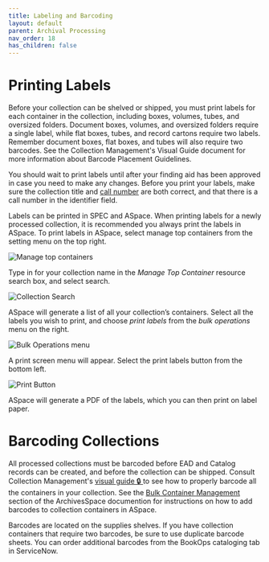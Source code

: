 ```yaml
---
title: Labeling and Barcoding
layout: default
parent: Archival Processing 
nav_order: 18
has_children: false
---
```

# Printing Labels
Before your collection can be shelved or shipped, you must print labels for each container in the collection, including boxes, volumes, tubes, and oversized folders. Document boxes, volumes, and oversized folders require a single label, while flat boxes, tubes, and record cartons require two labels. Remember document boxes, flat boxes, and tubes will also require two barcodes. See the Collection Management's Visual Guide document for more information about Barcode Placement Guidelines.

You should wait to print labels until after your finding aid has been approved in case you need to make any changes. Before you print your labels, make sure the collection title and [call number](https://nypl.github.io/pres-docs/archivalProcessing/Processing_Proposal.html#division-call-number-dacs-21) are both correct, and that there is a call number in the identifier field. 

Labels can be printed in SPEC and ASpace. When printing labels for a newly processed collection, it is recommended you always print the labels in ASpace. To print labels in ASpace, select manage top containers from the setting menu on the top right. 

![Manage top containers](/Images/92-manage-top-containers.gif)

Type in for your collection name in the _Manage Top Container_ resource search box, and select search.

![Collection Search](/Images/93-collection-search.png)

ASpace will generate a list of all your collection’s containers. Select all the labels you wish to print, and choose _print labels_ from the _bulk operations_ menu on the right.

![Bulk Operations menu](/Images/94-bulk-operations-menu.png)

A print screen menu will appear. Select the print labels button from the bottom left.

![Print Button](/Images/95-print-button.png)

ASpace will generate a PDF of the labels, which you can then print on label paper.

# Barcoding Collections
All processed collections must be barcoded before EAD and Catalog records can be created, and before the collection can be shipped. Consult Collection Management's [visual guide 🔒 ](https://docs.google.com/document/d/1FiHAQ0Ywdkbn_iyP6o1szZ6f0karvNhLiG-ggGDumDM/edit?usp=sharing) to see how to properly barcode all the containers in your collection. See the [Bulk Container Management](aspace/aspace.md) section of the ArchivesSpace documention for instructions on how to add barcodes to collection containers in ASpace. 

Barcodes are located on the supplies shelves. If you have collection containers that require two barcodes, be sure to use duplicate barcode sheets. You can order additional barcodes from the BookOps cataloging tab in ServiceNow. 
